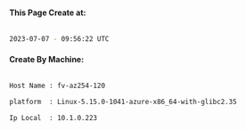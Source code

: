 
   
#### This Page Create at:

```bash

2023-07-07 - 09:56:22 UTC

```

#### Create By Machine:

```bash

Host Name : fv-az254-120

platform  : Linux-5.15.0-1041-azure-x86_64-with-glibc2.35

Ip Local  : 10.1.0.223

```

